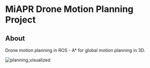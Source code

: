 # MiAPR Drone Motion Planning Project

## About
Drone motion planning in ROS - A* for global motion planning in 3D.

![planning_visualized](https://user-images.githubusercontent.com/49908091/135330041-8325869c-f791-4b7e-8aba-d3b0f0758b93.png)
